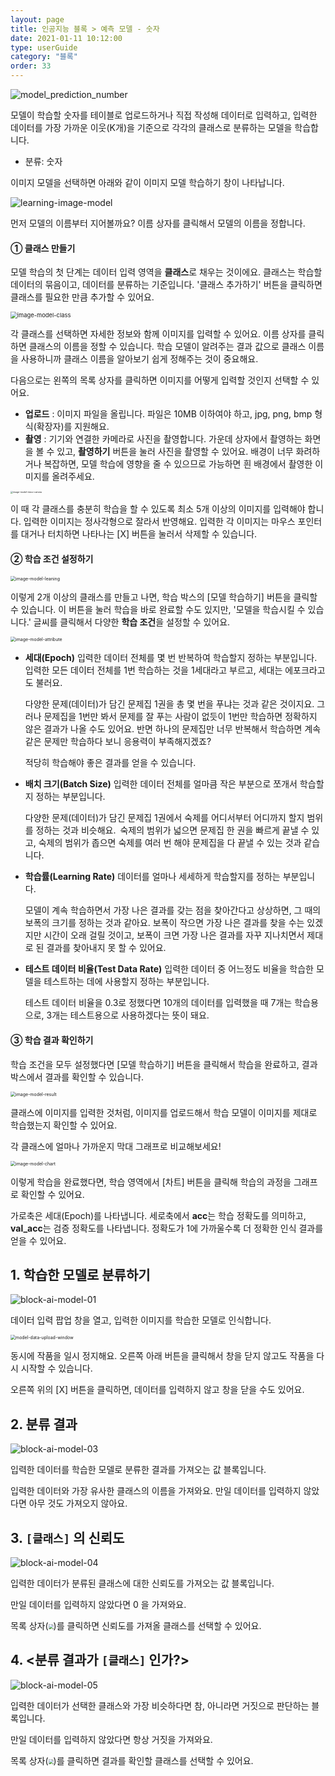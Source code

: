 ```yaml
---
layout: page
title: 인공지능 블록 > 예측 모델 - 숫자
date: 2021-01-11 10:12:00
type: userGuide
category: "블록"
order: 33
---
```


![model_prediction_number](images/window/model/model_prediction_number.png)

모델이 학습할 숫자를 테이블로 업로드하거나 직접 작성해 데이터로 입력하고, 입력한 데이터를 가장 가까운 이웃(K개)을 기준으로 각각의 클래스로 분류하는 모델을 학습합니다.
+ 분류: 숫자 

이미지 모델을 선택하면 아래와 같이 이미지 모델 학습하기 창이 나타납니다.

![learning-image-model](images/window/learning-image-model.png)

먼저 모델의 이름부터 지어볼까요? 이름 상자를 클릭해서 모델의 이름을 정합니다.

####  ① 클래스 만들기

모델 학습의 첫 단계는 데이터 입력 영역을 **클래스**로 채우는 것이에요. 클래스는 학습할 데이터의 묶음이고, 데이터를 분류하는 기준입니다. '클래스 추가하기' 버튼을 클릭하면 클래스를 필요한 만큼 추가할 수 있어요.

<img src="images/window/image-model-class.png" alt="image-model-class" style="zoom:67%;" />

각 클래스를 선택하면 자세한 정보와 함께 이미지를 입력할 수 있어요. 이름 상자를 클릭하면 클래스의 이름을 정할 수 있습니다. 학습 모델이 알려주는 결과 값으로 클래스 이름을 사용하니까 클래스 이름을 알아보기 쉽게 정해주는 것이 중요해요.

다음으로는 왼쪽의 목록 상자를 클릭하면 이미지를 어떻게 입력할 것인지 선택할 수 있어요.
+ **업로드** : 이미지 파일을 올립니다. 파일은 10MB 이하여야 하고, jpg, png, bmp 형식(확장자)를 지원해요.
+ **촬영** : 기기와 연결한 카메라로 사진을 촬영합니다. 가운데 상자에서 촬영하는 화면을 볼 수 있고, **촬영하기** 버튼을 눌러 사진을 촬영할 수 있어요.
배경이 너무 화려하거나 복잡하면, 모델 학습에 영향을 줄 수 있으므로 가능하면 흰 배경에서 촬영한 이미지를 올려주세요.

<img src="images/window/image-model-class-camera.jpeg" alt="image-model-class-camera" style="zoom: 25%;"/>

이 때 각 클래스를 충분히 학습을 할 수 있도록 최소 5개 이상의 이미지를 입력해야 합니다. 입력한 이미지는 정사각형으로 잘라서 반영해요. 입력한 각 이미지는 마우스 포인터를 대거나 터치하면 나타나는 [X] 버튼을 눌러서 삭제할 수 있습니다.

#### ② 학습 조건 설정하기

<img src="images/window/image-model-leaning.png" alt="image-model-leaning" style="zoom:50%;" />

이렇게 2개 이상의 클래스를 만들고 나면, 학습 박스의 [모델 학습하기] 버튼을 클릭할 수 있습니다. 이 버튼을 눌러 학습을 바로 완료할 수도 있지만, '모델을 학습시킬 수 있습니다.' 글씨를 클릭해서 다양한 **학습 조건**을 설정할 수 있어요.

<img src="images/window/image-model-attribute.png" alt="image-model-attribute" style="zoom:50%;" />

+ **세대(Epoch)**
  입력한 데이터 전체를 몇 번 반복하여 학습할지 정하는 부분입니다. 입력한 모든 데이터 전체를 1번 학습하는 것을 1세대라고 부르고, 세대는 에포크라고도 불러요.

  다양한 문제(데이터)가 담긴 문제집 1권을 총 몇 번을 푸냐는 것과 같은 것이지요. 그러나 문제집을 1번만 봐서 문제를 잘 푸는 사람이 없듯이 1번만 학습하면 정확하지 않은 결과가 나올 수도 있어요. 반면 하나의 문제집만 너무 반복해서 학습하면 계속 같은 문제만 학습하다 보니 응용력이 부족해지겠죠?

  적당히 학습해야 좋은 결과를 얻을 수 있습니다.

+ **배치 크기(Batch Size)**
  입력한 데이터 전체를 얼마큼 작은 부분으로 쪼개서 학습할지 정하는 부분입니다.

  다양한 문제(데이터)가 담긴 문제집 1권에서 숙제를 어디서부터 어디까지 할지 범위를 정하는 것과 비슷해요. 숙제의 범위가 넓으면 문제집 한 권을 빠르게 끝낼 수 있고, 숙제의 범위가 좁으면 숙제를 여러 번 해야 문제집을 다 끝낼 수 있는 것과 같습니다.

+ **학습률(Learning Rate)**
  데이터를 얼마나 세세하게 학습할지를 정하는 부분입니다.

  모델이 계속 학습하면서 가장 나은 결과를 갖는 점을 찾아간다고 상상하면, 그 때의 보폭의 크기를 정하는 것과 같아요. 보폭이 작으면 가장 나은 결과를 찾을 수는 있겠지만 시간이 오래 걸릴 것이고, 보폭이 크면 가장 나은 결과를 자꾸 지나치면서 제대로 된 결과를 찾아내지 못 할 수 있어요.

+ **테스트 데이터 비율(Test Data Rate)**
입력한 데이터 중 어느정도 비율을 학습한 모델을 테스트하는 데에 사용할지 정하는 부분입니다.
  
  테스트 데이터 비율을 0.3로 정했다면 10개의 데이터를 입력했을 때 7개는 학습용으로,  3개는 테스트용으로 사용하겠다는 뜻이 돼요.

#### ③ 학습 결과 확인하기

학습 조건을 모두 설정했다면 [모델 학습하기] 버튼을 클릭해서 학습을 완료하고, 결과 박스에서 결과를 확인할 수 있습니다.

<img src="images/window/image-model-result.png" alt="image-model-result" style="zoom: 50%;" />

클래스에 이미지를 입력한 것처럼, 이미지를 업로드해서 학습 모델이 이미지를 제대로 학습했는지 확인할 수 있어요.

각 클래스에 얼마나 가까운지 막대 그래프로 비교해보세요!

<img src="images/window/image-model-chart.png" alt="image-model-chart" style="zoom:50%;" />

이렇게 학습을 완료했다면, 학습 영역에서 [차트] 버튼을 클릭해 학습의 과정을 그래프로 확인할 수 있어요.

가로축은 세대(Epoch)를 나타냅니다. 세로축에서 **acc**는 학습 정확도를 의미하고, **val_acc**는 검증 정확도를 나타냅니다. 정확도가 1에 가까울수록 더 정확한 인식 결과를 얻을 수 있어요.

## 1. 학습한 모델로 분류하기

![block-ai-model-01](images/block-ai-model-01.png)

데이터 입력 팝업 창을 열고, 입력한 이미지를 학습한 모델로 인식합니다.

<img src="images/window/model-data-upload-window.png" alt="model-data-upload-window" style="zoom:50%;" />

동시에 작품을 일시 정지해요. 오른쪽 아래 버튼을 클릭해서 창을 닫지 않고도 작품을 다시 시작할 수 있습니다.

오른쪽 위의 [X] 버튼을 클릭하면, 데이터를 입력하지 않고 창을 닫을 수도 있어요.

## 2. 분류 결과

![block-ai-model-03](images/block-ai-model-03.png)

입력한 데이터를 학습한 모델로 분류한 결과를 가져오는 값 블록입니다.

입력한 데이터와 가장 유사한 클래스의 이름을 가져와요. 만일 데이터를 입력하지 않았다면 아무 것도 가져오지 않아요.

## 3. `[클래스]` 의 신뢰도

![block-ai-model-04](images/block-ai-model-04.png)

입력한 데이터가 분류된 클래스에 대한 신뢰도를 가져오는 값 블록입니다.

만일 데이터를 입력하지 않았다면 0 을 가져와요.

목록 상자(<img src="images/icon/dropdown-ai.png" style="zoom:50%;" />)를 클릭하면 신뢰도를 가져올 클래스를 선택할 수 있어요.

## 4. <분류 결과가 `[클래스]` 인가?>

![block-ai-model-05](images/block-ai-model-05.png)

입력한 데이터가 선택한 클래스와 가장 비슷하다면 참, 아니라면 거짓으로 판단하는 블록입니다.

만일 데이터를 입력하지 않았다면 항상 거짓을 가져와요.

목록 상자(<img src="images/icon/dropdown-ai.png" style="zoom:50%;" />)를 클릭하면 결과를 확인할 클래스를 선택할 수 있어요.

